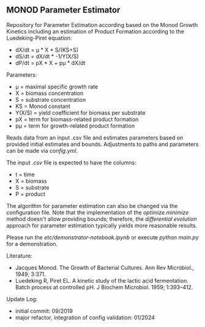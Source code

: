 **MONOD Parameter Estimator**
-

Repository for Parameter Estimation according based on the Monod Growth Kinetics including an estimation of Product Formation according to the Luedeking-Piret equation:

* dX/dt = µ * X * S/(KS+S) 
* dS/dt = dX/dt * -1/Y(X/S)
* dP/dt = pX * X + pµ * dX/dt

Parameters:
* µ = maximal specific growth rate
* X = biomass concentration
* S = substrate concentration
* KS = Monod constant
* Y(X/S) = yield coefficient for biomass per substrate
* pX = term for biomass-related product formation
* pµ = term for growth-related product formation

Reads data from an input .csv file and estimates parameters based on provided initial estimates and bounds. Adjustments to paths and parameters can be made via *config.yml*.

The input *.csv* file is expected to have the columns:

* t = time
* X = biomass
* S = substrate
* P = product

The algorithm for parameter estimation can also be changed via the configuration file. Note that the implementation of the *optimize.minimize* method doesn't allow providing bounds; therefore, the *differential evolution* approach for parameter estimation typically yields more reasonable results.

Please run the *etc/demonstrator-notebook.ipynb* or execute *python main.py* for a demonstration.

Literature:
* Jacques Monod. The Growth of Bacterial Cultures. Ann Rev Microbiol., 1949; 3:371.
* Luedeking R, Piret EL. A kinetic study of the lactic acid fermentation. Batch process at controlled pH. J Biochem Microbiol. 1959; 1:393–412.


Update Log:

- initial commit: 09/2019
- major refactor, integration of config validation: 01/2024
